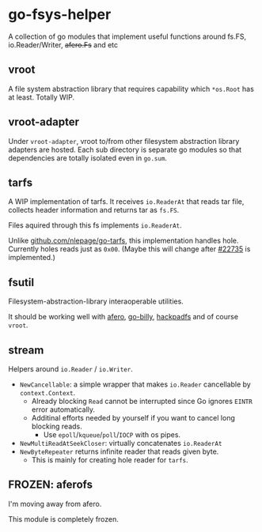 # go-fsys-helper

A collection of go modules that implement useful functions around fs.FS, io.Reader/Writer, ~~afero.Fs~~ and etc

## vroot

A file system abstraction library that requires capability which `*os.Root` has at least.
Totally WIP.

## vroot-adapter

Under `vroot-adapter`, vroot to/from other filesystem abstraction library adapters are hosted.
Each sub directory is separate go modules so that dependencies are totally isolated even in `go.sum`.

## tarfs

A WIP implementation of tarfs.
It receives `io.ReaderAt` that reads tar file, collects header information and returns tar as `fs.FS`.

Files aquired through this fs implements `io.ReaderAt`.

Unlike [github.com/nlepage/go-tarfs](https://github.com/nlepage/go-tarfs), this implementation handles hole.
Currently holes reads just as `0x00`. (Maybe this will change after [#22735](https://github.com/golang/go/issues/22735) is implemented.)

## fsutil

Filesystem-abstraction-library interaoperable utilities.

It should be working well with [afero](https://github.com/spf13/afero/), [go-billy](https://github.com/go-git/go-billy), [hackpadfs](https://github.com/hack-pad/hackpadfs) and of course `vroot`.

## stream

Helpers around `io.Reader` / `io.Writer`.

- `NewCancellable`: a simple wrapper that makes `io.Reader` cancellable by `context.Context`.
  - Already blocking `Read` cannot be interrupted since Go ignores `EINTR` error automatically.
  - Additinal efforts needed by yourself if you want to cancel long blocking reads.
    - Use `epoll`/`kqueue`/`poll`/`IOCP` with os pipes.
- `NewMultiReadAtSeekCloser`: virtually concatenates `io.ReaderAt`
- `NewByteRepeater` returns infinite reader that reads given byte.
  - This is mainly for creating hole reader for `tarfs`.

## FROZEN: aferofs

I'm moving away from afero.

This module is completely frozen.

